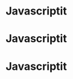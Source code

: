 # Javascriptit
# Javascriptit
# Javascriptit
<!DOCTYPE html>
<html lang="en">
<head>
    <title>Positioning Items</title>
    <meta charset="UTF-8">
    <style>

        /*////////////////////
        // Positioning items
        //////////////////////

        Reset *
        Display: inline vs block
        https://www.w3schools.com/cssref/pr_class_display.asp

        Box-sizing
        https://www.w3schools.com/css/css3_box-sizing.asp

        Using percentages and max-width
        https://www.w3schools.com/cssref/css_units.asp

        Float and clear
        https://www.w3schools.com/cssref/pr_class_float.asp

        Flexbox - https://www.w3schools.com/css/css3_flexbox.asp

        Absolute/Relative positioning
        https://www.w3schools.com/cssref/pr_class_position.asp

        Centering
        https://www.w3schools.com/css/css_align.asp

        overflow:hidden jos menee yli se korjaa tuon värin
        margin

        */

        * {
            /*margin: 0;
            padding: 0;*/

        }

        body {

        }

        .box {
            display: block;
            height: 100px;
            width: 100px;
            border: 10px solid #b3d4fc;
            color: #b3d4fc;
            box-sizing: border-box;

        }

        #red { background-color: red;}
        #green { background-color: green;}
        #blue { background-color: blue;}
        #yellow { background-color: yellow; color: black;}
        #orange { background-color: orange;}


        .clear { clear: both;}

        /* img */
        img {
            width: 50%;

            
        }

        /* container */
        .container {
            display: flex;
            flex-wrap: wrap;
            justify-content: center;
            background-color: #b3d4fc;
            text-shadow: none;
            overflow: hidden;
            margin: auto;
        }

        /* relative and absolute positioning with blue */
        #blue {
        }

        h1{

        }

    </style>


</head>
<body>
<div class="container">


<div class="box" id="red">Box 1</div>
<div class="box" id="green">Box 2</div>
<div class="box" id="blue">Box 3</div>
<div class="box" id="yellow">Box 4</div>
<div class="box" id="orange">Box 5</div>
</div>


<!-- Float continues, clearing -->

<h1>Heading 1</h1><h1>Heading 2</h1>

<!-- Responsive images and centering -->
<img src="maisema+(9).jpeg">


</body>
</html>
